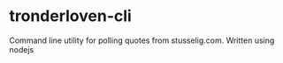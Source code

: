 # tronderloven-cli
Command line utility for polling quotes from stusselig.com. Written using nodejs
